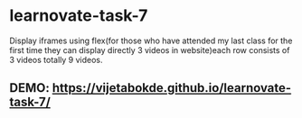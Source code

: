 # learnovate-task-7
Display iframes using flex(for those who have attended my last class for the first time they can display directly 3 videos in website)each row consists of 3 videos totally 9 videos.

## DEMO: https://vijetabokde.github.io/learnovate-task-7/
